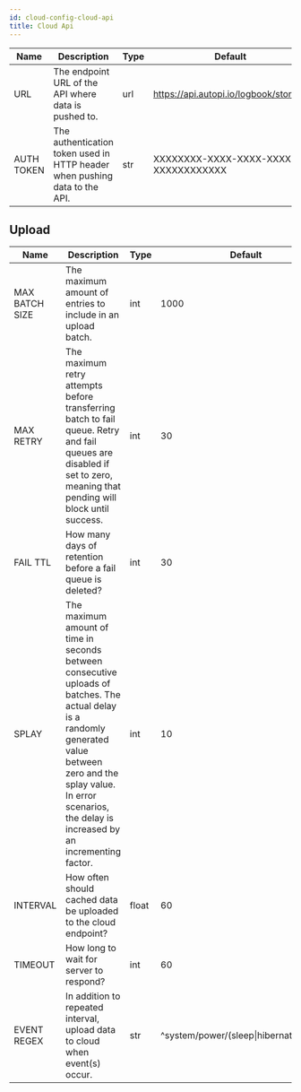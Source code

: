 ```yaml
---
id: cloud-config-cloud-api
title: Cloud Api
---
```


| Name | Description | Type | Default | Unit |
| ------ | ------ | ------ | ------ | ------ |
| URL | The endpoint URL of the API where data is pushed to. | url | https://api.autopi.io/logbook/storage | - |
| AUTH TOKEN | The authentication token used in HTTP header when pushing data to the API. | str | XXXXXXXX-XXXX-XXXX-XXXX-XXXXXXXXXXXX | - |

## Upload

| Name | Description | Type | Default | Unit |
| ------ | ------ | ------ | ------ | ------ |
| MAX BATCH SIZE | The maximum amount of entries to include in an upload batch. | int | 1000 | - |
| MAX RETRY | The maximum retry attempts before transferring batch to fail queue. Retry and fail queues are disabled if set to zero, meaning that pending will block until success. | int | 30 | - |
| FAIL TTL | How many days of retention before a fail queue is deleted? | int | 30 | d |
| SPLAY | The maximum amount of time in seconds between consecutive uploads of batches. The actual delay is a randomly generated value between zero and the splay value. In error scenarios, the delay is increased by an incrementing factor. | int | 10 | s |
| INTERVAL | How often should cached data be uploaded to the cloud endpoint? | float | 60 | s |
| TIMEOUT | How long to wait for server to respond? | int | 60 | s |
| EVENT REGEX | In addition to repeated interval, upload data to cloud when event(s) occur. | str | ^system/power/(sleep\|hibernate\|reboot) | - |
